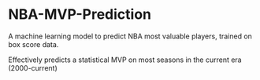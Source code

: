 # NBA-MVP-Prediction
A machine learning model to predict NBA most valuable players, trained on box score data.

Effectively predicts a statistical MVP on most seasons in the current era (2000-current) 
